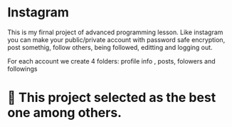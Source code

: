# Instagram
This is my firnal project of advanced programming lesson. Like instagram you can make your public/private account with password safe encryption, post somethig, follow others, being followed, editting and logging out.

For each account we create 4 folders: profile info , posts, folowers and followings
# 🌟 This project selected as the best one among others.
